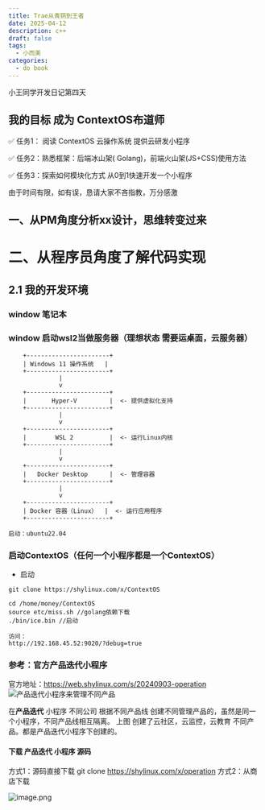 ```yaml
---
title: Trae从青铜到王者
date: 2025-04-12
description: c++
draft: false
tags:
  - 小而美
categories:
  - do book
---
```



小王同学开发日记第四天

## 我的目标 成为   ContextOS布道师


✅ 任务1： 阅读 ContextOS 云操作系统 提供云研发小程序

✅ 任务2：熟悉框架：后端冰山架( Golang)，前端火山架(JS+CSS)使用方法

✅ 任务3：探索如何模块化方式 从0到1快速开发一个小程序

由于时间有限，如有误，恳请大家不吝指教，万分感激


## 一、从PM角度分析xx设计，思维转变过来

# 二、从程序员角度了解代码实现

## 2.1 我的开发环境

### window 笔记本 
### window 启动wsl2当做服务器（理想状态 需要运桌面，云服务器）

		+-----------------------+
		| Windows 11 操作系统   |
		+-----------------------+
		          |
		          v
		+-----------------------+
		|       Hyper-V         |  <- 提供虚拟化支持
		+-----------------------+
		          |
		          v
		+-----------------------+
		|        WSL 2          |  <- 运行Linux内核
		+-----------------------+
		          |
		          v
		+-----------------------+
		|   Docker Desktop      |  <- 管理容器
		+-----------------------+
		          |
		          v
		+-----------------------+
		| Docker 容器（Linux）  |  <- 运行应用程序
		+-----------------------+

    启动：ubuntu22.04

### 启动ContextOS（任何一个小程序都是一个ContextOS）


- 启动
``` shell
git clone https://shylinux.com/x/ContextOS

cd /home/money/ContextOS
source etc/miss.sh //golang依赖下载
./bin/ice.bin //启动

访问：
http://192.168.45.52:9020/?debug=true

```

### 参考：官方**产品迭代**小程序

 官方地址：https://web.shylinux.com/s/20240903-operation
![产品迭代小程序来管理不同产品](https://s2.loli.net/2025/07/25/ALbzyPGQFMrIc7a.png)


在**产品迭代** 小程序 
不同公司 根据不同产品线 创建不同管理产品的，虽然是同一个小程序，不同产品线相互隔离。
上图 创建了云社区，云监控，云教育 不同产品。都是产品迭代小程序下创建的。

#### 下载 **产品迭代** 小程序 源码

方式1：源码直接下载 git clone https://shylinux.com/x/operation
方式2：从商店下载

![image.png](https://s2.loli.net/2025/07/25/zFfYrEp3d7hVysx.png)

